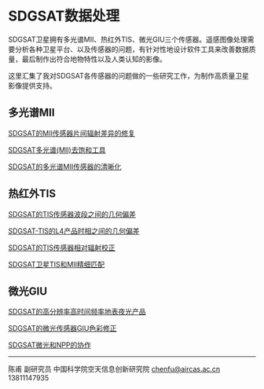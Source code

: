 # SDGSAT数据处理

SDGSAT卫星拥有多光谱MII、热红外TIS、微光GIU三个传感器。遥感图像处理需要分析各种卫星平台、以及传感器的问题，有针对性地设计软件工具来改善数据质量，最后制作出符合地物特性以及人类认知的影像。

这里汇集了我对SDGSAT各传感器的问题做的一些研究工作，为制作高质量卫星影像提供支持。

## 多光谱MII

[SDGSAT的MII传感器片间辐射差异的修复](discuss/discuss_sdgsat_mii_section.html)

[SDGSAT多光谱(MII)去饱和工具](discuss/discuss_sdgsat_mii_deexpose.html)

[SDGSAT的多光谱MII传感器的清晰化](discuss/discuss_sdgsat_mii_sr.html)

## 热红外TIS

[SDGSAT的TIS传感器波段之间的几何偏差](discuss/discuss_sdgsat_tis.html)

[SDGSAT-TIS的L4产品时相之间的几何偏差](discuss/discuss_sdgsat_tis_l4_geo.html)

[SDGSAT的TIS传感器相对辐射校正](discuss/discuss_sdgsat_tis_yizi.html)

[SDGSAT卫星TIS和MII精细匹配](discuss/discuss_sdgsat_tis_mii_reg.html)

## 微光GIU

[SDGSAT的高分辨率高时间频率地表夜光产品](discuss/discuss_sdgsat_giu.html)

[SDGSAT的微光传感器GIU色彩修正](discuss/discuss_sdgsat_giu_blue.html)

[SDGSAT微光和NPP的协作](discuss/discuss_sdgsat_giu_npp.html)

---

陈甫 副研究员
中国科学院空天信息创新研究院
chenfu@aircas.ac.cn
13811147935